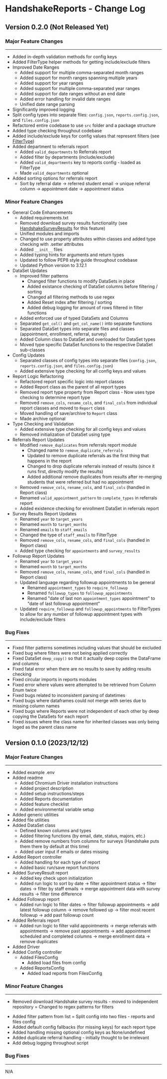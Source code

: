 # HandshakeReports - Change Log

## Version 0.2.0 (Not Released Yet)

### Major Feature Changes

---

- Added in-depth validation methods for config keys
- Added FilterType helper methods for getting include/exclude filters
- Improved Date Ranges
  - Added support for multiple comma-separated month ranges
  - Added support for month ranges spanning multiple years
  - Added support for year ranges
  - Added support for multiple comma-separated year ranges
  - Added support for date ranges without an end date
  - Added error handling for invalid date ranges
  - Unified date range parsing
- Significantly improved logging
- Split config types into separate files: `config.json`, `reports.config.json`, and `files.config.json`
- Refactored entire codebase to use `src` folder and a package structure
- Added type checking throughout codebase
- Added include/exclude keys for config values that represent filters (see [FilterType](src/utils/type_utils.py))
- Added department to referrals report
  - Added `valid_departments` to Referrals report
  - Added filter by departments (include/exclude)
  - Added `valid_departments` key to reports config - loaded as FilterType
  - Made `valid_departments` optional
- Added sorting options for referrals report
  - Sort by referral date -> referred student email -> unique referral column -> appointment date -> appointment status

### Minor Feature Changes

- General Code Enhancements
  - Added requirements.txt
  - Removed download survey results functionality (see [HandshakeSurveyResults](https://github.com/CLDC/HandshakeSurveyResults) for this feature)
  - Unified modules and imports
  - Changed to use property attributes within classes and added type checking with .setter attributes
  - Added `__init__` files
  - Added typing hints for arguments and return types
  - Updated to follow PEP8 style guide throughout codebase
  - Updated Python version to 3.12.1
- DataSet Updates
  - Improved filter patterns
    - Changed filter functions to modify DataSets in place
    - Added existance checking of DataSet columns before filtering / sorting
    - Changed all filtering methods to use regex
    - Added Reset index after filtering / sorting
    - Added debug logging for amount of rows filtered in filter functions
  - Added enforced use of typed DataSets and Columns
  - Separated `get_col()` and `get_col_name()` into separate functions
  - Separated DataSet types into separate files and classes (appointment, enrollment, referral, survey)
  - Added Column class to DataSet and overloaded for DataSet types
  - Moved type specific DataSet functions to the respective DataSet sub-classes
- Config Updates
  - Separated classes of config types into separate files (`config.json`, `reports.config.json`, and `files.config.json`)
  - Added extensive type checking for all config keys and values
- Report Logic Refactoring
  - Refactored report specific logic into report classes
  - Added Report class as the parent of all report types
  - Removed report type property from Report class - Now uses type checking to determine report type
  - Removed `remove_cols`, `rename_cols`, and `final_cols` from individual report classes and moved to `Report` class
  - Moved handling of save/archive to `Report` class
  - Made archive optional
- Type Checking and Validation
  - Added extensive type checking for all config keys and values
  - Removed initialization of DataSet using type
- Referrals Report Updates
  - Modified `remove_duplicates` from referrals report module
    - Changed name to `remove_duplicate_referrals`
    - Updated to remove duplicate referrals as the first thing that happens in the report
    - Changed to drop duplicate referrals instead of results (since it runs first, directly modify the results)
    - Added additional remove duplicates from results after re-merging students that were referred but had no appointment
  - Removed `remove_cols`, `rename_cols`, and `final_cols` (handled in Report class)
  - Renamed `valid_appointment_pattern` to `complete_types` in referrals report
  - Added existence checking for enrollment DataSet in referrals report
- Survey Results Report Updates
  - Renamed `year` to `target_years`
  - Renamed `month` to `target_months`
  - Renamed `emails` to `staff_emails`
  - Changed the type of `staff_emails` to FilterType
  - Removed `remove_cols`, `rename_cols`, and `final_cols` (handled in Report class)
  - Added type checking for `appointments` and `survey_results`
- Followup Report Updates
  - Renamed `year` to `target_years`
  - Renamed `month` to `target_months`
  - Removed `remove_cols`, `rename_cols`, and `final_cols` (handled in Report class)
  - Updated language regarding followup appointments to be general
    - Renamed `appointment_types` to `require_followup`
    - Renamed `followup_types` to `followup_appointments`
    - Renamed "date of last non `appointment_types` appointment" to "date of last followup appointment"
  - Updated `require_followup` and `followup_appointments` to FilterTypes to allow for any number of followup appointment types with include/exclude filters

### Bug Fixes

---

- Fixed filter patterns sometimes including values that should be excluded
- Fixed bug where filters were not being applied correctly
- Fixed DataSet `deep_copy()` so that it actually deep copies the DataFrame and columns
- Fixed fatal error when there are no results to save by adding results checking
- Fixed circular imports in reports modules
- Fixed error where values were attempted to be retrieved from Column Enum twice
- Fixed bugs related to inconsistent parsing of datetimes
- Fixed bugs where dataframes could not merge with series due to missing column names
- Fixed bugs where Reports were not independent of each other by deep copying the DataSets for each report
- Fixed issues where the class name for inherited classes was only being loged as the parent class name

## Version 0.1.0 (2023/12/12)

### Major Feature Changes

---

- Added example .env
- Added readme
  - Added Chromium Driver installation instructions
  - Added project description
  - Added setup instructions/steps
  - Added Reports documentation
  - Added feature checklist
  - Added environmental variable setup
- Added generic utilities
- Added file utilities
- Added DataSet class
  - Defined known columns and types
  - Added filtering functions (by email, date, status, majors, etc.)
  - Added remove numbers from columns for surveys (Handshake puts them there by default at this time)
  - Added user input if emails or dates missing
- Added Report controller
  - Added handling for each type of report
  - Added basic run/save report functions
- Added SurveyResult report
  - Added key check upon initialization
  - Added run logic to sort by date -> filter appointment status -> filter dates -> filter by staff emails -> merge appointment data with survey results -> filter time difference
- Added Followup report
  - Added run logic to filter dates -> filter followup appointments -> add latest followup column -> remove followed up -> filter most recent followup -> add past followup count
- Added Referrals report
  - Added run logic to filter valid appointments -> merge referrals with appointments -> remove past appointments -> add appointment scheduled and completed columns -> merge enrollment data -> remove duplicates
- Added Driver
- Added Config controller
  - Added FilesConfig
    - Added load files from config
  - Added ReportsConfig
    - Added load reports from FilesConfig

### Minor Feature Changes

---

- Removed download Handshake survey results - moved to independent repository
  = Changed to regex patterns for filters

* Added filter pattern from list
  = Split config into two files - reports and files config
* Added default config fallbacks (for missing keys) for each report type
* Added handling missing optional config keys as None/undefined
* Added duplicate referral handling - initially thought to be irrelevant
* Add debug logging throughout script

### Bug Fixes

---

N/A
